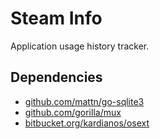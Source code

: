 # Steam Info
Application usage history tracker.

## Dependencies
* [github.com/mattn/go-sqlite3](https://github.com/mattn/go-sqlite3)
* [github.com/gorilla/mux](https://github.com/gorilla/mux)
* [bitbucket.org/kardianos/osext](https://bitbucket.org/kardianos/osext/src)